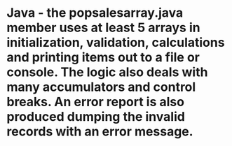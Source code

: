 # Java  - the popsalesarray.java member uses at least 5 arrays in initialization, validation, calculations and printing items out to a file or console.  The logic also deals with many accumulators and control breaks.  An error report is also produced dumping the invalid records with an error message.
